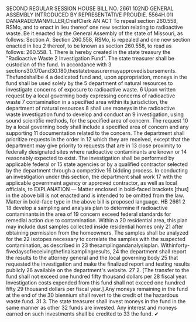 SECOND REGULAR SESSION
HOUSE BILL NO. 2661
102ND GENERAL ASSEMBLY
INTRODUCED BY REPRESENTATIVE PROUDIE.
5564H.01I DANARADEMANMILLER,ChiefClerk
AN ACT
To repeal section 260.558, RSMo, and to enact in lieu thereof one new section relating to
radioactive waste.
Be it enacted by the General Assembly of the state of Missouri, as follows:
Section A. Section 260.558, RSMo, is repealed and one new section enacted in lieu
2 thereof, to be known as section 260.558, to read as follows:
260.558. 1. There is hereby created in the state treasury the "Radioactive Waste
2 Investigation Fund". The state treasurer shall be custodian of the fund. In accordance with
3 sections30.170and30.180,thestatetreasurermayapprovedisbursements. Thefundshallbe
4 a dedicated fund and, upon appropriation, moneys in the fund shall be used solely by the
5 department of natural resources to investigate concerns of exposure to radioactive waste.
6 Upon written request by a local governing body expressing concerns of radioactive waste
7 contamination in a specified area within its jurisdiction, the department of natural resources
8 shall use moneys in the radioactive waste investigation fund to develop and conduct an
9 investigation, using sound scientific methods, for the specified area of concern. The request
10 by a local governing body shall include a specified area of concern and any supporting
11 documentation related to the concern. The department shall prioritize requests in the order in
12 which they are received, except that the department may give priority to requests that are in
13 close proximity to federally designated sites where radioactive contaminants are known or
14 reasonably expected to exist. The investigation shall be performed by applicable federal or
15 state agencies or by a qualified contractor selected by the department through a competitive
16 bidding process. In conducting an investigation under this section, the department shall work
17 with the applicable government agency or approved contractor, as well as local officials, to
EXPLANATION — Matter enclosed in bold-faced brackets [thus] in the above bill is not enacted and is
intended to be omitted from the law. Matter in bold-face type in the above bill is proposed language.
HB 2661 2
18 develop a sampling and analysis plan to determine if radioactive contaminants in the area of
19 concern exceed federal standards for remedial action due to contamination. Within a
20 residential area, this plan may include dust samples collected inside residential homes only
21 after obtaining permission from the homeowners. The samples shall be analyzed for the
22 isotopes necessary to correlate the samples with the suspected contamination, as described in
23 thesamplingandanalysisplan. Withinforty-fivedaysofreceivingthefinalsamplingresults,
24 the department shall report the results to the attorney general and the local governing body
25 that requested the investigation and make the finalized report and testing results publicly
26 available on the department's website.
27 2. [The transfer to the fund shall not exceed one hundred fifty thousand dollars per
28 fiscal year. Investigation costs expended from this fund shall not exceed one hundred fifty
29 thousand dollars per fiscal year.] Any moneys remaining in the fund at the end of the
30 biennium shall revert to the credit of the hazardous waste fund.
31 3. The state treasurer shall invest moneys in the fund in the same manner as other
32 funds are invested. Any interest and moneys earned on such investments shall be credited to
33 the fund.
✔